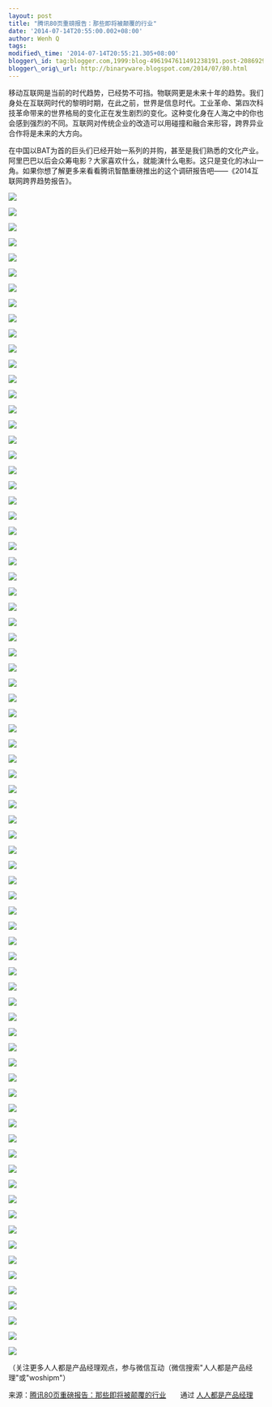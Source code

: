 ```yaml
--- 
layout: post 
title: "腾讯80页重磅报告：那些即将被颠覆的行业" 
date: '2014-07-14T20:55:00.002+08:00' 
author: Wenh Q
tags:
modified\_time: '2014-07-14T20:55:21.305+08:00' 
blogger\_id: tag:blogger.com,1999:blog-4961947611491238191.post-2086929442029723620
blogger\_orig\_url: http://binaryware.blogspot.com/2014/07/80.html
---
```

移动互联网是当前的时代趋势，已经势不可挡。物联网更是未来十年的趋势。我们身处在互联网时代的黎明时期，在此之前，世界是信息时代。工业革命、第四次科技革命带来的世界格局的变化正在发生剧烈的变化。这种变化身在人海之中的你也会感到强烈的不同。互联网对传统企业的改造可以用碰撞和融合来形容，跨界异业合作将是未来的大方向。



在中国以BAT为首的巨头们已经开始一系列的并购，甚至是我们熟悉的文化产业。阿里巴巴以后会众筹电影？大家喜欢什么，就能演什么电影。这只是变化的冰山一角。如果你想了解更多来看看腾讯智酷重磅推出的这个调研报告吧——《2014互联网跨界趋势报告》。







![](https://images-blogger-opensocial.googleusercontent.com/gadgets/proxy?url=http%3A%2F%2Fmmbiz.qpic.cn%2Fmmbiz%2FrfCLTbwHDIhzaRUj6iaqkanDQYu68qN1wtVJ4c0QTuOiaK7kwotmKN5BicaDbmL8jVicRZlicRZxzCBbSdmCNyyMlyg%2F0&container=blogger&gadget=a&rewriteMime=image%2F*)



![](https://images-blogger-opensocial.googleusercontent.com/gadgets/proxy?url=http%3A%2F%2Fmmbiz.qpic.cn%2Fmmbiz%2FrfCLTbwHDIhzaRUj6iaqkanDQYu68qN1wk0mNQIl9FJjJ62YUOSpZqKDbS1ljtypSBkx9FwicaTDQ0qaLDdB0R0A%2F0&container=blogger&gadget=a&rewriteMime=image%2F*)



![](https://images-blogger-opensocial.googleusercontent.com/gadgets/proxy?url=http%3A%2F%2Fmmbiz.qpic.cn%2Fmmbiz%2FrfCLTbwHDIhzaRUj6iaqkanDQYu68qN1wYCIW6t08yb3dT3CQoeFYC2FC8wzYQRCoicg1FGJfkooZaySBoribGJag%2F0&container=blogger&gadget=a&rewriteMime=image%2F*)



![](https://images-blogger-opensocial.googleusercontent.com/gadgets/proxy?url=http%3A%2F%2Fmmbiz.qpic.cn%2Fmmbiz%2FrfCLTbwHDIhzaRUj6iaqkanDQYu68qN1wRU7HiaN4Wzd3tJZoWkAHcqAoW1QLMVtNJMtknp4ELl3op5cFj8mEvhA%2F0&container=blogger&gadget=a&rewriteMime=image%2F*)



![](https://images-blogger-opensocial.googleusercontent.com/gadgets/proxy?url=http%3A%2F%2Fmmbiz.qpic.cn%2Fmmbiz%2FrfCLTbwHDIhzaRUj6iaqkanDQYu68qN1wDBfC7vxDhWlrPYkAhicXgv5ZOerEthl1RaUc3yswYaBTdSbB8ALtmJQ%2F0&container=blogger&gadget=a&rewriteMime=image%2F*)



![](https://images-blogger-opensocial.googleusercontent.com/gadgets/proxy?url=http%3A%2F%2Fmmbiz.qpic.cn%2Fmmbiz%2FrfCLTbwHDIhzaRUj6iaqkanDQYu68qN1wd9ZvG0DUC1d4uINJJDwkBUvdGU8yUiaQxhicVRN8ZyjeIoZp7ppO20MQ%2F0&container=blogger&gadget=a&rewriteMime=image%2F*)



![](https://images-blogger-opensocial.googleusercontent.com/gadgets/proxy?url=http%3A%2F%2Fmmbiz.qpic.cn%2Fmmbiz%2FrfCLTbwHDIhzaRUj6iaqkanDQYu68qN1wdLct8fiaOXkm0XIRrHV1IgpMuJibXR4bPjOjico7zQ8vbcJHv1NLRsPNw%2F0&container=blogger&gadget=a&rewriteMime=image%2F*)



![](https://images-blogger-opensocial.googleusercontent.com/gadgets/proxy?url=http%3A%2F%2Fmmbiz.qpic.cn%2Fmmbiz%2FrfCLTbwHDIhzaRUj6iaqkanDQYu68qN1wAibiaYW0Usb6XsGE4QAUkDLSgIx4UEYpbng8I0xY0zEMDyxcribAKELsQ%2F0&container=blogger&gadget=a&rewriteMime=image%2F*)



![](https://images-blogger-opensocial.googleusercontent.com/gadgets/proxy?url=http%3A%2F%2Fmmbiz.qpic.cn%2Fmmbiz%2FrfCLTbwHDIhzaRUj6iaqkanDQYu68qN1whzVAsLbMKaicGoOt5sKgUGrsoUc9EmutKIXvzEnpicTiat87Un5MzIhwQ%2F0&container=blogger&gadget=a&rewriteMime=image%2F*)



![](https://images-blogger-opensocial.googleusercontent.com/gadgets/proxy?url=http%3A%2F%2Fmmbiz.qpic.cn%2Fmmbiz%2FrfCLTbwHDIhzaRUj6iaqkanDQYu68qN1wwLkO1w7xUDHWEzQCPPE1ZpZfUf0wFXpz0OPynS6ewOto7s2Z17EULQ%2F0&container=blogger&gadget=a&rewriteMime=image%2F*)



![](https://images-blogger-opensocial.googleusercontent.com/gadgets/proxy?url=http%3A%2F%2Fmmbiz.qpic.cn%2Fmmbiz%2FrfCLTbwHDIhzaRUj6iaqkanDQYu68qN1w2v2icgbwW4lT9jPRWzrwGAtO9KwgFU8FC5rpyia8kDwCwYlpppGsJcqg%2F0&container=blogger&gadget=a&rewriteMime=image%2F*)



![](https://images-blogger-opensocial.googleusercontent.com/gadgets/proxy?url=http%3A%2F%2Fmmbiz.qpic.cn%2Fmmbiz%2FrfCLTbwHDIhzaRUj6iaqkanDQYu68qN1wGAoiaSTKgRZ2N7HK9RHyDh2iaN5qiakeUiaYPmm5kI3MQJCcVghBgXpwxg%2F0&container=blogger&gadget=a&rewriteMime=image%2F*)



![](https://images-blogger-opensocial.googleusercontent.com/gadgets/proxy?url=http%3A%2F%2Fmmbiz.qpic.cn%2Fmmbiz%2FrfCLTbwHDIhzaRUj6iaqkanDQYu68qN1wz9WaVF9ticWia4TBJv3M17ozuAiaCeXBTYtdGnUs2NduBrziaK0rQCMf2Q%2F0&container=blogger&gadget=a&rewriteMime=image%2F*)



![](https://images-blogger-opensocial.googleusercontent.com/gadgets/proxy?url=http%3A%2F%2Fmmbiz.qpic.cn%2Fmmbiz%2FrfCLTbwHDIhzaRUj6iaqkanDQYu68qN1w9mnftd69fuLb2haTEiaxuZs4VUWzLg7pKXWI8xYvqoEdnpZ0CAecunw%2F0&container=blogger&gadget=a&rewriteMime=image%2F*)



![](https://images-blogger-opensocial.googleusercontent.com/gadgets/proxy?url=http%3A%2F%2Fmmbiz.qpic.cn%2Fmmbiz%2FrfCLTbwHDIhzaRUj6iaqkanDQYu68qN1wGBAQp3D8QQa1080oQibg0ibjot0VzTjYrv1sUd04zHeP1OwTN6OGtLaw%2F0&container=blogger&gadget=a&rewriteMime=image%2F*)



![](https://images-blogger-opensocial.googleusercontent.com/gadgets/proxy?url=http%3A%2F%2Fmmbiz.qpic.cn%2Fmmbiz%2FrfCLTbwHDIhzaRUj6iaqkanDQYu68qN1wuL7M6Vibt6WEHCK6wYnk3FDA3OoGp44MwLQyaxfOiawpNQ2N5QENUsjQ%2F0&container=blogger&gadget=a&rewriteMime=image%2F*)



![](https://images-blogger-opensocial.googleusercontent.com/gadgets/proxy?url=http%3A%2F%2Fmmbiz.qpic.cn%2Fmmbiz%2FrfCLTbwHDIhzaRUj6iaqkanDQYu68qN1woYrEA6UibyzA381pm5Hpib8RqqFp0KTfmC2PVd29Twyib30CtcIcMQhMQ%2F0&container=blogger&gadget=a&rewriteMime=image%2F*)



![](https://images-blogger-opensocial.googleusercontent.com/gadgets/proxy?url=http%3A%2F%2Fmmbiz.qpic.cn%2Fmmbiz%2FrfCLTbwHDIhzaRUj6iaqkanDQYu68qN1wJHtmKibiafvMpiaZdvxAwuYTqDJFAhHkvBt0dVMkwfsbgwOndBV3Pm9eQ%2F0&container=blogger&gadget=a&rewriteMime=image%2F*)



![](https://images-blogger-opensocial.googleusercontent.com/gadgets/proxy?url=http%3A%2F%2Fmmbiz.qpic.cn%2Fmmbiz%2FrfCLTbwHDIhzaRUj6iaqkanDQYu68qN1wqcvVG6Ziax7obOHXPTqTyAOKMp17ZU4sV87eyoIlmWUkHRwLgibGLvMA%2F0&container=blogger&gadget=a&rewriteMime=image%2F*)



![](https://images-blogger-opensocial.googleusercontent.com/gadgets/proxy?url=http%3A%2F%2Fmmbiz.qpic.cn%2Fmmbiz%2FrfCLTbwHDIhzaRUj6iaqkanDQYu68qN1w4Kz1LuiaXeCuCceGAmKzwW3mujfvE9MM9LhFNDhwn2b7iaucMvwpXwOQ%2F0&container=blogger&gadget=a&rewriteMime=image%2F*)



![](https://images-blogger-opensocial.googleusercontent.com/gadgets/proxy?url=http%3A%2F%2Fmmbiz.qpic.cn%2Fmmbiz%2FrfCLTbwHDIhzaRUj6iaqkanDQYu68qN1wQKriaQayLHKBBckE7Xy4sQ82Gsm5VRzb0pLgEUEq8ibsfH5qZvg4GvIQ%2F0&container=blogger&gadget=a&rewriteMime=image%2F*)



![](https://images-blogger-opensocial.googleusercontent.com/gadgets/proxy?url=http%3A%2F%2Fmmbiz.qpic.cn%2Fmmbiz%2FrfCLTbwHDIhzaRUj6iaqkanDQYu68qN1wHpZjibRRdDhaAMricr5jSwLB4uMiakVjjiaicqw6f6fPjX7wa0jm8qQgTDQ%2F0&container=blogger&gadget=a&rewriteMime=image%2F*)



![](https://images-blogger-opensocial.googleusercontent.com/gadgets/proxy?url=http%3A%2F%2Fmmbiz.qpic.cn%2Fmmbiz%2FrfCLTbwHDIhzaRUj6iaqkanDQYu68qN1wm7JwZMIDrKP096GbSBI6DDIC1xAFk0vbWeYKYZmTwTZRQKFG9CicFrQ%2F0&container=blogger&gadget=a&rewriteMime=image%2F*)



![](https://images-blogger-opensocial.googleusercontent.com/gadgets/proxy?url=http%3A%2F%2Fmmbiz.qpic.cn%2Fmmbiz%2FrfCLTbwHDIhzaRUj6iaqkanDQYu68qN1wHIn55OvBEn84E5qFMIy910NSrtDM84g0CUYxDZ1ajTPWcVUkmJe2PQ%2F0&container=blogger&gadget=a&rewriteMime=image%2F*)



![](https://images-blogger-opensocial.googleusercontent.com/gadgets/proxy?url=http%3A%2F%2Fmmbiz.qpic.cn%2Fmmbiz%2FrfCLTbwHDIhzaRUj6iaqkanDQYu68qN1wTSaEWia7qVtbkIq7cQZqcmSYOSIc8foJib8g6HMJ7SLZORJe5nAfUuaw%2F0&container=blogger&gadget=a&rewriteMime=image%2F*)



![](https://images-blogger-opensocial.googleusercontent.com/gadgets/proxy?url=http%3A%2F%2Fmmbiz.qpic.cn%2Fmmbiz%2FrfCLTbwHDIhzaRUj6iaqkanDQYu68qN1wPcN0SxhlX6tN9bGpeoOQU04PCScaziaImHpibCE6gBxdYIuOa5dH4O7A%2F0&container=blogger&gadget=a&rewriteMime=image%2F*)



![](https://images-blogger-opensocial.googleusercontent.com/gadgets/proxy?url=http%3A%2F%2Fmmbiz.qpic.cn%2Fmmbiz%2FrfCLTbwHDIhzaRUj6iaqkanDQYu68qN1wF2sNMTib3gibyPscpwsmicQAIt4oJvOluFBn6kksIwwRXSjMYbkEc9aTw%2F0&container=blogger&gadget=a&rewriteMime=image%2F*)



![](https://images-blogger-opensocial.googleusercontent.com/gadgets/proxy?url=http%3A%2F%2Fmmbiz.qpic.cn%2Fmmbiz%2FrfCLTbwHDIhzaRUj6iaqkanDQYu68qN1wrE8PklBXKpnbkYcqVk4nofRnZF0J8xh3Kx8ppvIyGbaWWdazVWpuTA%2F0&container=blogger&gadget=a&rewriteMime=image%2F*)



![](https://images-blogger-opensocial.googleusercontent.com/gadgets/proxy?url=http%3A%2F%2Fmmbiz.qpic.cn%2Fmmbiz%2FrfCLTbwHDIhzaRUj6iaqkanDQYu68qN1wsPxlxJ3ZicRb4YlURI0SttXL06CTGJOInwvSnsswGD0fH0TQg0aXQ7g%2F0&container=blogger&gadget=a&rewriteMime=image%2F*)



![](https://images-blogger-opensocial.googleusercontent.com/gadgets/proxy?url=http%3A%2F%2Fmmbiz.qpic.cn%2Fmmbiz%2FrfCLTbwHDIhzaRUj6iaqkanDQYu68qN1wp7cgeZI0nMnMmEGC6eicmdW66ZVI2EfYMCG0chr0CjGu77UVCU7ziaVQ%2F0&container=blogger&gadget=a&rewriteMime=image%2F*)



![](https://images-blogger-opensocial.googleusercontent.com/gadgets/proxy?url=http%3A%2F%2Fmmbiz.qpic.cn%2Fmmbiz%2FrfCLTbwHDIhzaRUj6iaqkanDQYu68qN1wX8s2NH1ydb46o62XaXk70bmCOTB5fmQzBicmy8SugQtVrwEtvHahxww%2F0&container=blogger&gadget=a&rewriteMime=image%2F*)



![](https://images-blogger-opensocial.googleusercontent.com/gadgets/proxy?url=http%3A%2F%2Fmmbiz.qpic.cn%2Fmmbiz%2FrfCLTbwHDIhzaRUj6iaqkanDQYu68qN1wc1QWUEzNj4iaUDENr4hwes8aBsicAiavMwdujJyxcyMxPfprLxv2XfcoQ%2F0&container=blogger&gadget=a&rewriteMime=image%2F*)



![](https://images-blogger-opensocial.googleusercontent.com/gadgets/proxy?url=http%3A%2F%2Fmmbiz.qpic.cn%2Fmmbiz%2FrfCLTbwHDIhzaRUj6iaqkanDQYu68qN1wwY9j4DdnRuoJV4KDIhibebibCFHDGVPxbMRcfsOSlZjydAVEBEcxsSHA%2F0&container=blogger&gadget=a&rewriteMime=image%2F*)



![](https://images-blogger-opensocial.googleusercontent.com/gadgets/proxy?url=http%3A%2F%2Fmmbiz.qpic.cn%2Fmmbiz%2FrfCLTbwHDIhzaRUj6iaqkanDQYu68qN1wZvXGsyKgMHKpX4VzASUOp5hYppZvo20SVm3cjvNxnweS4L305bG9BQ%2F0&container=blogger&gadget=a&rewriteMime=image%2F*)



![](https://images-blogger-opensocial.googleusercontent.com/gadgets/proxy?url=http%3A%2F%2Fmmbiz.qpic.cn%2Fmmbiz%2FrfCLTbwHDIhzaRUj6iaqkanDQYu68qN1wPxRTxbwv0Fmicos4zd6NYWgCEYib6CcX4fojGibCyN1EA4nwTkwNia4GCA%2F0&container=blogger&gadget=a&rewriteMime=image%2F*)



![](https://images-blogger-opensocial.googleusercontent.com/gadgets/proxy?url=http%3A%2F%2Fmmbiz.qpic.cn%2Fmmbiz%2FrfCLTbwHDIhzaRUj6iaqkanDQYu68qN1wlmje1Ud3PIDsqPJsD4y27RyXZw67AKupekn8H1z9GUclqUr2Osmnew%2F0&container=blogger&gadget=a&rewriteMime=image%2F*)



![](https://images-blogger-opensocial.googleusercontent.com/gadgets/proxy?url=http%3A%2F%2Fmmbiz.qpic.cn%2Fmmbiz%2FrfCLTbwHDIhzaRUj6iaqkanDQYu68qN1wKE7g3PDR9yicAcCwOH1scS5gh3ZnlaJib6cl4eHRvcvuN6OexDRdpgjw%2F0&container=blogger&gadget=a&rewriteMime=image%2F*)



![](https://images-blogger-opensocial.googleusercontent.com/gadgets/proxy?url=http%3A%2F%2Fmmbiz.qpic.cn%2Fmmbiz%2FrfCLTbwHDIhzaRUj6iaqkanDQYu68qN1wmMFvWib9ia6HCwZC7ENWXShHPHWyZr3sbEj6L2JbJOs4RScGoL7dBicyg%2F0&container=blogger&gadget=a&rewriteMime=image%2F*)



![](https://images-blogger-opensocial.googleusercontent.com/gadgets/proxy?url=http%3A%2F%2Fmmbiz.qpic.cn%2Fmmbiz%2FrfCLTbwHDIhzaRUj6iaqkanDQYu68qN1w1SgVZFSlic0lbqdF4bdj9d7Rb4tKfricL8YicGjOKR4ME3IYYWIGvZZTQ%2F0&container=blogger&gadget=a&rewriteMime=image%2F*)



![](https://images-blogger-opensocial.googleusercontent.com/gadgets/proxy?url=http%3A%2F%2Fmmbiz.qpic.cn%2Fmmbiz%2FrfCLTbwHDIhzaRUj6iaqkanDQYu68qN1wuibqVFRSwPSpAYPiaITkyaRWVuEXBZdaEiaAMwzjz8s97PxUm9dvHSt5A%2F0&container=blogger&gadget=a&rewriteMime=image%2F*)



![](https://images-blogger-opensocial.googleusercontent.com/gadgets/proxy?url=http%3A%2F%2Fmmbiz.qpic.cn%2Fmmbiz%2FrfCLTbwHDIhzaRUj6iaqkanDQYu68qN1w7pvSyOBa1OAt5O2nyB5VRouGFzbejhycAhiavp0JZeH0n6WuBSpvgmA%2F0&container=blogger&gadget=a&rewriteMime=image%2F*)



![](https://images-blogger-opensocial.googleusercontent.com/gadgets/proxy?url=http%3A%2F%2Fmmbiz.qpic.cn%2Fmmbiz%2FrfCLTbwHDIhzaRUj6iaqkanDQYu68qN1w8Al87hOyO0iatuxXWVxf3Qkj6TMrANpMVdjmk0kw3AZHuLtvPHYVOsg%2F0&container=blogger&gadget=a&rewriteMime=image%2F*)



![](https://images-blogger-opensocial.googleusercontent.com/gadgets/proxy?url=http%3A%2F%2Fmmbiz.qpic.cn%2Fmmbiz%2FrfCLTbwHDIhzaRUj6iaqkanDQYu68qN1wN6Xll3aUe0XfC93rZGCnZ9F7Jj49pz1SGvqjzwqmLE5Oic9Pf0IxJyw%2F0&container=blogger&gadget=a&rewriteMime=image%2F*)



![](https://images-blogger-opensocial.googleusercontent.com/gadgets/proxy?url=http%3A%2F%2Fmmbiz.qpic.cn%2Fmmbiz%2FrfCLTbwHDIhzaRUj6iaqkanDQYu68qN1wibSGg2lyQ3jFibGSXbdYnHfuX2w1d2ib9CR1JoibHbN3Yibu7Z8tFR1X01A%2F0&container=blogger&gadget=a&rewriteMime=image%2F*)



![](https://images-blogger-opensocial.googleusercontent.com/gadgets/proxy?url=http%3A%2F%2Fmmbiz.qpic.cn%2Fmmbiz%2FrfCLTbwHDIhzaRUj6iaqkanDQYu68qN1wRdc0ibE3kjJYKlk8qx5PNhUw5ibz1dzHHYfF2Pv1DkiaortXicWVFsEuYQ%2F0&container=blogger&gadget=a&rewriteMime=image%2F*)



![](https://images-blogger-opensocial.googleusercontent.com/gadgets/proxy?url=http%3A%2F%2Fmmbiz.qpic.cn%2Fmmbiz%2FrfCLTbwHDIhzaRUj6iaqkanDQYu68qN1wBTYFvffVFEdZLdoiaWrMhjV9Jrt8FpiaLxexFyibtcddrsE9pKpibSwRBw%2F0&container=blogger&gadget=a&rewriteMime=image%2F*)



![](https://images-blogger-opensocial.googleusercontent.com/gadgets/proxy?url=http%3A%2F%2Fmmbiz.qpic.cn%2Fmmbiz%2FrfCLTbwHDIhzaRUj6iaqkanDQYu68qN1wjlZDRc8HMy1GcTnIyhx5Y9tNn3nD9YATr6e9RytRAib5XsibIzibSBS4g%2F0&container=blogger&gadget=a&rewriteMime=image%2F*)



![](https://images-blogger-opensocial.googleusercontent.com/gadgets/proxy?url=http%3A%2F%2Fmmbiz.qpic.cn%2Fmmbiz%2FrfCLTbwHDIhzaRUj6iaqkanDQYu68qN1wdviaREUA6btia69Eaiaics9wWotoDmUjNcMO64DRRJdicOia05m2nWSTLjhw%2F0&container=blogger&gadget=a&rewriteMime=image%2F*)



![](https://images-blogger-opensocial.googleusercontent.com/gadgets/proxy?url=http%3A%2F%2Fmmbiz.qpic.cn%2Fmmbiz%2FrfCLTbwHDIhzaRUj6iaqkanDQYu68qN1wrgaXGLUNKj58icbnf1c3rhB7VHqEUiaCfNibxxbCOeRHKWAiaVbJxVTpHg%2F0&container=blogger&gadget=a&rewriteMime=image%2F*)



![](https://images-blogger-opensocial.googleusercontent.com/gadgets/proxy?url=http%3A%2F%2Fmmbiz.qpic.cn%2Fmmbiz%2FrfCLTbwHDIhzaRUj6iaqkanDQYu68qN1w2NcmNiblZCNvbKj7CHgF9pcGdEk0LNAHUD3z3YMibcdYehibG4cxICAbA%2F0&container=blogger&gadget=a&rewriteMime=image%2F*)



![](https://images-blogger-opensocial.googleusercontent.com/gadgets/proxy?url=http%3A%2F%2Fmmbiz.qpic.cn%2Fmmbiz%2FrfCLTbwHDIhzaRUj6iaqkanDQYu68qN1wqpm4pPTn5vy7ErvD7cS8LEFh8ANws7LL3ic7GfVkzZbpsqHLzibxYSwg%2F0&container=blogger&gadget=a&rewriteMime=image%2F*)



![](https://images-blogger-opensocial.googleusercontent.com/gadgets/proxy?url=http%3A%2F%2Fmmbiz.qpic.cn%2Fmmbiz%2FrfCLTbwHDIhzaRUj6iaqkanDQYu68qN1wt5Bx6y8X7ibejia02YFZ479KThaZcCgg91RIkGnfyA47wWQ52pbicQ4dg%2F0&container=blogger&gadget=a&rewriteMime=image%2F*)



![](https://images-blogger-opensocial.googleusercontent.com/gadgets/proxy?url=http%3A%2F%2Fmmbiz.qpic.cn%2Fmmbiz%2FrfCLTbwHDIhzaRUj6iaqkanDQYu68qN1wicokwKEx9bZBibzWUUQ8EHFMOLbdQbZ4NmG4nnMMCrCFZIwRS7xsmo1Q%2F0&container=blogger&gadget=a&rewriteMime=image%2F*)



![](https://images-blogger-opensocial.googleusercontent.com/gadgets/proxy?url=http%3A%2F%2Fmmbiz.qpic.cn%2Fmmbiz%2FrfCLTbwHDIhzaRUj6iaqkanDQYu68qN1wscAm06qribhTKBDlr5TVpUuyicFtXcTZ3mibKOuBKXReIQywv7fIRWN2A%2F0&container=blogger&gadget=a&rewriteMime=image%2F*)



![](https://images-blogger-opensocial.googleusercontent.com/gadgets/proxy?url=http%3A%2F%2Fmmbiz.qpic.cn%2Fmmbiz%2FrfCLTbwHDIhzaRUj6iaqkanDQYu68qN1w6ZLBcHD9NLCnFicTRkRgB6kqu9D2WVOgpNdZ5C20yiaKicibetqNj2pGqA%2F0&container=blogger&gadget=a&rewriteMime=image%2F*)



![](https://images-blogger-opensocial.googleusercontent.com/gadgets/proxy?url=http%3A%2F%2Fmmbiz.qpic.cn%2Fmmbiz%2FrfCLTbwHDIhzaRUj6iaqkanDQYu68qN1wbMZkUoKl8HHmqTWA7KavWhGoPDqkAkegibIg9AiaUvAg3O3LHoNu2Wiag%2F0&container=blogger&gadget=a&rewriteMime=image%2F*)



![](https://images-blogger-opensocial.googleusercontent.com/gadgets/proxy?url=http%3A%2F%2Fmmbiz.qpic.cn%2Fmmbiz%2FrfCLTbwHDIhzaRUj6iaqkanDQYu68qN1wElyOkxX6PgkEduP6BxKF4EZNezqNNRr9I1JUL7TiarVo25bTJnbWbww%2F0&container=blogger&gadget=a&rewriteMime=image%2F*)



![](https://images-blogger-opensocial.googleusercontent.com/gadgets/proxy?url=http%3A%2F%2Fmmbiz.qpic.cn%2Fmmbiz%2FrfCLTbwHDIhzaRUj6iaqkanDQYu68qN1w1vIPCj0QChlLcp6Brib4118UtpNia71B8nUQu6uSMtu7zcO9BFPwLDbg%2F0&container=blogger&gadget=a&rewriteMime=image%2F*)



![](https://images-blogger-opensocial.googleusercontent.com/gadgets/proxy?url=http%3A%2F%2Fmmbiz.qpic.cn%2Fmmbiz%2FrfCLTbwHDIhzaRUj6iaqkanDQYu68qN1wYarHY7YU4KEw1Yph3KaYoiabSOaE2vukicNhY7vpgySz0YFsemvI2hgQ%2F0&container=blogger&gadget=a&rewriteMime=image%2F*)



![](https://images-blogger-opensocial.googleusercontent.com/gadgets/proxy?url=http%3A%2F%2Fmmbiz.qpic.cn%2Fmmbiz%2FrfCLTbwHDIhzaRUj6iaqkanDQYu68qN1wwwSD7icPSKqHEKGiaKydsONFcYnrzusS4LDDZA0ibmQpej22EtozCvU6g%2F0&container=blogger&gadget=a&rewriteMime=image%2F*)



![](https://images-blogger-opensocial.googleusercontent.com/gadgets/proxy?url=http%3A%2F%2Fmmbiz.qpic.cn%2Fmmbiz%2FrfCLTbwHDIhzaRUj6iaqkanDQYu68qN1wtKxWhyic82KSGmhib4xJ6eVPXibH9obib3icBXWVEqE3Cto1NxjhKtMXFIA%2F0&container=blogger&gadget=a&rewriteMime=image%2F*)



![](https://images-blogger-opensocial.googleusercontent.com/gadgets/proxy?url=http%3A%2F%2Fmmbiz.qpic.cn%2Fmmbiz%2FrfCLTbwHDIhzaRUj6iaqkanDQYu68qN1wHchNtzpJucu9jaqwz876Bz29PThGOuhJAGOGniahIqFHmEokDNFxEYA%2F0&container=blogger&gadget=a&rewriteMime=image%2F*)



![](https://images-blogger-opensocial.googleusercontent.com/gadgets/proxy?url=http%3A%2F%2Fmmbiz.qpic.cn%2Fmmbiz%2FrfCLTbwHDIhzaRUj6iaqkanDQYu68qN1w4MjoAgbV3VVRWCKg0FBjcAmGzUxyu3tiaGy4DqTJUaxe1an8PUjnlJQ%2F0&container=blogger&gadget=a&rewriteMime=image%2F*)



![](https://images-blogger-opensocial.googleusercontent.com/gadgets/proxy?url=http%3A%2F%2Fmmbiz.qpic.cn%2Fmmbiz%2FrfCLTbwHDIhzaRUj6iaqkanDQYu68qN1wldOuqmCAVpgvEaJV8xJuPXnPx0WFAFiazLzDwsr1BxqPtiaicGIvicexSQ%2F0&container=blogger&gadget=a&rewriteMime=image%2F*)



![](https://images-blogger-opensocial.googleusercontent.com/gadgets/proxy?url=http%3A%2F%2Fmmbiz.qpic.cn%2Fmmbiz%2FrfCLTbwHDIhzaRUj6iaqkanDQYu68qN1wscx01vwWwKb0oRzb9JIO4ov8UA5JFicQZWDgVibIPhR2tLR74ZjqR0EA%2F0&container=blogger&gadget=a&rewriteMime=image%2F*)



![](https://images-blogger-opensocial.googleusercontent.com/gadgets/proxy?url=http%3A%2F%2Fmmbiz.qpic.cn%2Fmmbiz%2FrfCLTbwHDIhzaRUj6iaqkanDQYu68qN1wgYW3edGRUqFiawK20jAdwnPVxCibz407QY8RDgjxeRSXRicWsRSSzZFcw%2F0&container=blogger&gadget=a&rewriteMime=image%2F*)



![](https://images-blogger-opensocial.googleusercontent.com/gadgets/proxy?url=http%3A%2F%2Fmmbiz.qpic.cn%2Fmmbiz%2FrfCLTbwHDIhzaRUj6iaqkanDQYu68qN1wwYC1eLPqf03SgmUuFxs5KKERiaWtaYPnlFj80f4Iib8tchq1SVEVOUdQ%2F0&container=blogger&gadget=a&rewriteMime=image%2F*)



![](https://images-blogger-opensocial.googleusercontent.com/gadgets/proxy?url=http%3A%2F%2Fmmbiz.qpic.cn%2Fmmbiz%2FrfCLTbwHDIhzaRUj6iaqkanDQYu68qN1wnErUmzaIrxTIMjdhmoXicybQHmrrToHaSYYoibVtFTFPA9b1vcWJuyhg%2F0&container=blogger&gadget=a&rewriteMime=image%2F*)



![](https://images-blogger-opensocial.googleusercontent.com/gadgets/proxy?url=http%3A%2F%2Fmmbiz.qpic.cn%2Fmmbiz%2FrfCLTbwHDIhzaRUj6iaqkanDQYu68qN1w4oR8CCZVlN4HAKXJ7dMPqCRxKoUXdlgqDMXF0IMpuiahcoYu987X3Dg%2F0&container=blogger&gadget=a&rewriteMime=image%2F*)



![](https://images-blogger-opensocial.googleusercontent.com/gadgets/proxy?url=http%3A%2F%2Fmmbiz.qpic.cn%2Fmmbiz%2FrfCLTbwHDIhzaRUj6iaqkanDQYu68qN1wuD7uRL6yicIEZFLibeluof7iba46joWDrO0OOMHiaibR8YAUCphe5WeuTeg%2F0&container=blogger&gadget=a&rewriteMime=image%2F*)



![](https://images-blogger-opensocial.googleusercontent.com/gadgets/proxy?url=http%3A%2F%2Fmmbiz.qpic.cn%2Fmmbiz%2FrfCLTbwHDIhzaRUj6iaqkanDQYu68qN1wBhE6SdGFbm0VyrjEyrt08d1fEzmHNHcRXGgEwc8uHicv1J3XyWkj0lw%2F0&container=blogger&gadget=a&rewriteMime=image%2F*)



![](https://images-blogger-opensocial.googleusercontent.com/gadgets/proxy?url=http%3A%2F%2Fmmbiz.qpic.cn%2Fmmbiz%2FrfCLTbwHDIhzaRUj6iaqkanDQYu68qN1woDvtS6fibRGZ9wQjL2OpdqoKRNvViceuDoqq0ib0774vZP0Udd0MgMwVw%2F0&container=blogger&gadget=a&rewriteMime=image%2F*)



![](https://images-blogger-opensocial.googleusercontent.com/gadgets/proxy?url=http%3A%2F%2Fmmbiz.qpic.cn%2Fmmbiz%2FrfCLTbwHDIhzaRUj6iaqkanDQYu68qN1wR4ib0w87ecGHNk6BlYmE5p6DquVzLYx25yWSzXrJUmYDiaXNa8FMd4yw%2F0&container=blogger&gadget=a&rewriteMime=image%2F*)



![](https://images-blogger-opensocial.googleusercontent.com/gadgets/proxy?url=http%3A%2F%2Fmmbiz.qpic.cn%2Fmmbiz%2FrfCLTbwHDIhzaRUj6iaqkanDQYu68qN1w1QEJknngX1O6qEoBYShpSVNBib8Qvx0w7Wx1pnMicpbhuaB2OdMR7G6g%2F0&container=blogger&gadget=a&rewriteMime=image%2F*)



![](https://images-blogger-opensocial.googleusercontent.com/gadgets/proxy?url=http%3A%2F%2Fmmbiz.qpic.cn%2Fmmbiz%2FrfCLTbwHDIhzaRUj6iaqkanDQYu68qN1wWlIrpA3KZo0yIu4ZgNtyTVHchBjC9Iia2mE1GzkZpBITDmn5S2hncsg%2F0&container=blogger&gadget=a&rewriteMime=image%2F*)



![](https://images-blogger-opensocial.googleusercontent.com/gadgets/proxy?url=http%3A%2F%2Fmmbiz.qpic.cn%2Fmmbiz%2FrfCLTbwHDIhzaRUj6iaqkanDQYu68qN1w1R9EsJciaONMq5PuDoI1UBoibvjbqAKOfTmNat4qbGoy5ED7NgIzHib1A%2F0&container=blogger&gadget=a&rewriteMime=image%2F*)



![](https://images-blogger-opensocial.googleusercontent.com/gadgets/proxy?url=http%3A%2F%2Fmmbiz.qpic.cn%2Fmmbiz%2FrfCLTbwHDIhzaRUj6iaqkanDQYu68qN1wPicLvw8LtK1ZpPib6PSXue5FyiadTRmFsH6IyTNjJ8Ubv7gLnUR3MmTnw%2F0&container=blogger&gadget=a&rewriteMime=image%2F*)





（关注更多人人都是产品经理观点，参与微信互动（微信搜索"人人都是产品经理"或"woshipm"）
<div>




</div>

<div>

来源：[腾讯80页重磅报告：那些即将被颠覆的行业](http://www.woshipm.com/it/94258.html)　　通过 [人人都是产品经理](http://www.woshipm.com/)

</div>
